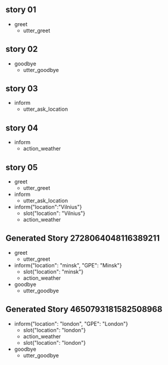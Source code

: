 ## story 01
* greet
    - utter_greet
    
## story 02
* goodbye
    - utter_goodbye
    
## story 03
* inform
    - utter_ask_location
    
## story 04
* inform
    - action_weather
    
## story 05
* greet
    - utter_greet
* inform
    - utter_ask_location
* inform{"location":"Vilnius"}
    - slot{"location": "Vilnius"}
    - action_weather
## Generated Story 2728064048116389211
* greet
    - utter_greet
* inform{"location": "minsk", "GPE": "Minsk"}
    - slot{"location": "minsk"}
    - action_weather
* goodbye
    - utter_goodbye

## Generated Story 4650793181582508968
* inform{"location": "london", "GPE": "London"}
    - slot{"location": "london"}
    - action_weather
    - slot{"location": "london"}
* goodbye
    - utter_goodbye

